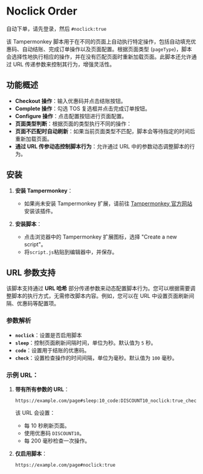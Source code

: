 # Noclick Order

自动下单，请先登录，然后 `#noclick:true`

该 Tampermonkey 脚本用于在不同的页面上自动执行特定操作，包括自动填充优惠码、自动结账、完成订单操作以及页面配置。根据页面类型 (`pageType`)，脚本会选择性地执行相应的操作，并在没有匹配页面时重新加载页面。此脚本还允许通过 URL 传递参数来控制其行为，增强灵活性。

## 功能概述

- **Checkout 操作**：输入优惠码并点击结账按钮。
- **Complete 操作**：勾选 TOS 复选框并点击完成订单按钮。
- **Configure 操作**：点击配置按钮进行页面配置。
- **页面类型判断**：根据页面的类型执行不同的操作：
- **页面不匹配时自动刷新**：如果当前页面类型不匹配，脚本会等待指定的时间后重新加载页面。
- **通过 URL 传参动态控制脚本行为**：允许通过 URL 中的参数动态调整脚本的行为。

## 安装

1. **安装 Tampermonkey**：
   - 如果尚未安装 Tampermonkey 扩展，请前往 [Tampermonkey 官方网站](https://www.tampermonkey.net/)安装该插件。

2. **安装脚本**：
   - 点击浏览器中的 Tampermonkey 扩展图标，选择 "Create a new script"。
   - 将`script.js`粘贴到编辑器中，并保存。

## URL 参数支持

该脚本支持通过 **URL 哈希** 部分传递参数来动态配置脚本行为。您可以根据需要调整脚本的执行方式，无需修改脚本内容。例如，您可以在 URL 中设置页面刷新间隔、优惠码等配置项。

### 参数解析

- **`noclick`**：设置是否启用脚本
- **`sleep`**：控制页面刷新间隔时间，单位为秒。默认值为 `5` 秒。
- **`code`**：设置用于结账的优惠码。
- **`check`**：设置检查操作的时间间隔，单位为毫秒。默认值为 `100` 毫秒。

### 示例 URL：

1. **带有所有参数的 URL**：
   ```
   https://example.com/page#sleep:10_code:DISCOUNT10_noclick:true_check:200
   ```
   该 URL 会设置：
   - 每 10 秒刷新页面。
   - 使用优惠码 `DISCOUNT10`。
   - 每 200 毫秒检查一次操作。

2. **仅启用脚本**：
   ```
   https://example.com/page#noclick:true
   ```
